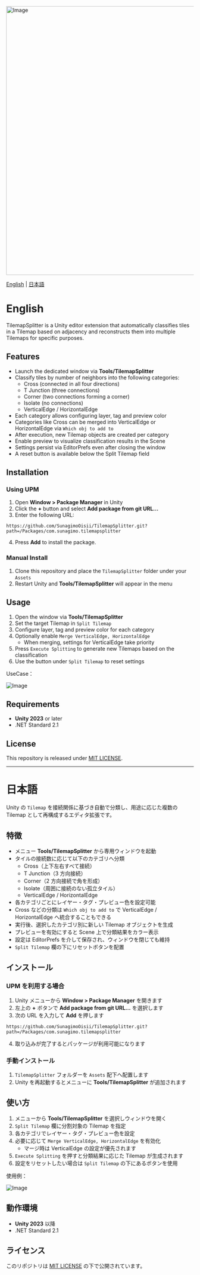 <img width="1280" height="720" alt="Image" src="https://github.com/user-attachments/assets/3034cf0e-753f-49b7-8661-e72ede76c0c6" />

[English](#english) | [日本語](#japanese)

<a name="english"></a>
# English
TilemapSplitter is a Unity editor extension that automatically classifies tiles in a Tilemap based on adjacency and reconstructs them into multiple Tilemaps for specific purposes.

## Features
- Launch the dedicated window via **Tools/TilemapSplitter**
- Classify tiles by number of neighbors into the following categories:
  - Cross (connected in all four directions)
  - T Junction (three connections)
  - Corner (two connections forming a corner)
  - Isolate (no connections)
  - VerticalEdge / HorizontalEdge
- Each category allows configuring layer, tag and preview color
- Categories like Cross can be merged into VerticalEdge or HorizontalEdge via `Which obj to add to`
- After execution, new Tilemap objects are created per category
- Enable preview to visualize classification results in the Scene
- Settings persist via EditorPrefs even after closing the window
- A reset button is available below the Split Tilemap field

## Installation
### Using UPM
1. Open **Window > Package Manager** in Unity
2. Click the **+** button and select **Add package from git URL...**
3. Enter the following URL:
```
https://github.com/SunagimoOisii/TilemapSplitter.git?path=/Packages/com.sunagimo.tilemapsplitter
```
4. Press **Add** to install the package.

### Manual Install
1. Clone this repository and place the `TilemapSplitter` folder under your `Assets`
2. Restart Unity and **Tools/TilemapSplitter** will appear in the menu

## Usage
1. Open the window via **Tools/TilemapSplitter**
2. Set the target Tilemap in `Split Tilemap`
3. Configure layer, tag and preview color for each category
4. Optionally enable `Merge VerticalEdge, HorizontalEdge`
   - When merging, settings for VerticalEdge take priority
5. Press `Execute Splitting` to generate new Tilemaps based on the classification
6. Use the button under `Split Tilemap` to reset settings

UseCase：

![Image](https://github.com/user-attachments/assets/8d28e9a7-9b0e-409a-85b8-d4f6afb715c4)

## Requirements
- **Unity 2023** or later
- .NET Standard 2.1

## License
This repository is released under [MIT LICENSE](LICENSE).

---


<a name="japanese"></a>
# 日本語
Unity の `Tilemap` を接続関係に基づき自動で分類し、用途に応じた複数の Tilemap として再構成するエディタ拡張です。

## 特徴
- メニュー **Tools/TilemapSplitter** から専用ウィンドウを起動
- タイルの接続数に応じて以下のカテゴリへ分類
  - Cross（上下左右すべて接続）
  - T Junction（3 方向接続）
  - Corner（2 方向接続で角を形成）
  - Isolate（周囲に接続のない孤立タイル）
  - VerticalEdge / HorizontalEdge
- 各カテゴリごとにレイヤー・タグ・プレビュー色を設定可能
- Cross などの分類は `Which obj to add to` で VerticalEdge / HorizontalEdge
  へ統合することもできる
- 実行後、選択したカテゴリ別に新しい Tilemap オブジェクトを生成
- プレビューを有効にすると Scene 上で分類結果をカラー表示
- 設定は EditorPrefs を介して保存され、ウィンドウを閉じても維持
- `Split Tilemap` 欄の下にリセットボタンを配置

## インストール
### UPM を利用する場合
1. Unity メニューから **Window > Package Manager** を開きます
2. 左上の **+** ボタンで **Add package from git URL...** を選択します
3. 次の URL を入力して **Add** を押します
```
https://github.com/SunagimoOisii/TilemapSplitter.git?path=/Packages/com.sunagimo.tilemapsplitter
```
4. 取り込みが完了するとパッケージが利用可能になります

### 手動インストール
1. `TilemapSplitter` フォルダーを `Assets` 配下へ配置します
2. Unity を再起動するとメニューに **Tools/TilemapSplitter** が追加されます

## 使い方

1. メニューから **Tools/TilemapSplitter** を選択しウィンドウを開く
2. `Split Tilemap` 欄に分割対象の Tilemap を指定
3. 各カテゴリでレイヤー・タグ・プレビュー色を設定
4. 必要に応じて `Merge VerticalEdge, HorizontalEdge` を有効化
   - マージ時は VerticalEdge の設定が優先されます
5. `Execute Splitting` を押すと分類結果に応じた Tilemap が生成されます
6. 設定をリセットしたい場合は `Split Tilemap` の下にあるボタンを使用

使用例：

![Image](https://github.com/user-attachments/assets/8d28e9a7-9b0e-409a-85b8-d4f6afb715c4)

## 動作環境

- **Unity 2023** 以降
- .NET Standard 2.1

## ライセンス

このリポジトリは [MIT LICENSE](LICENSE) の下で公開されています。
